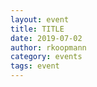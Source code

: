 ```yaml
---
layout: event
title: TITLE
date: 2019-07-02
author: rkoopmann
category: events
tags: event
---
```



